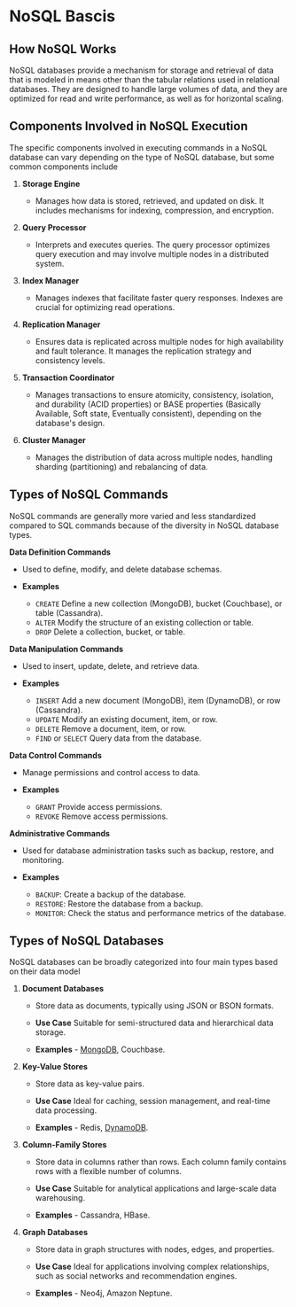 # NoSQL Bascis

## How NoSQL Works

NoSQL databases provide a mechanism for storage and retrieval of data that is modeled in means other than the tabular relations used in relational databases. They are designed to handle large volumes of data, and they are optimized for read and write performance, as well as for horizontal scaling.

## Components Involved in NoSQL Execution

The specific components involved in executing commands in a NoSQL database can vary depending on the type of NoSQL database, but some common components include

1. **Storage Engine**
   - Manages how data is stored, retrieved, and updated on disk. It includes mechanisms for indexing, compression, and encryption.
   
2. **Query Processor**
   - Interprets and executes queries. The query processor optimizes query execution and may involve multiple nodes in a distributed system.
   
3. **Index Manager**
   - Manages indexes that facilitate faster query responses. Indexes are crucial for optimizing read operations.

4. **Replication Manager**
   - Ensures data is replicated across multiple nodes for high availability and fault tolerance. It manages the replication strategy and consistency levels.

5. **Transaction Coordinator**
   - Manages transactions to ensure atomicity, consistency, isolation, and durability (ACID properties) or BASE properties (Basically Available, Soft state, Eventually consistent), depending on the database's design.

6. **Cluster Manager**
   - Manages the distribution of data across multiple nodes, handling sharding (partitioning) and rebalancing of data.

## Types of NoSQL Commands

NoSQL commands are generally more varied and less standardized compared to SQL commands because of the diversity in NoSQL database types.

**Data Definition Commands**

   - Used to define, modify, and delete database schemas.

   - **Examples**
     - `CREATE` Define a new collection (MongoDB), bucket (Couchbase), or table (Cassandra).
     - `ALTER` Modify the structure of an existing collection or table.
     - `DROP` Delete a collection, bucket, or table.

**Data Manipulation Commands**

   - Used to insert, update, delete, and retrieve data.

   - **Examples**

     - `INSERT` Add a new document (MongoDB), item (DynamoDB), or row (Cassandra).
     - `UPDATE` Modify an existing document, item, or row.
     - `DELETE` Remove a document, item, or row.
     - `FIND` or `SELECT` Query data from the database.

**Data Control Commands**

   - Manage permissions and control access to data.

   - **Examples**

     - `GRANT` Provide access permissions.
     - `REVOKE` Remove access permissions.

**Administrative Commands**

   - Used for database administration tasks such as backup, restore, and monitoring.

   - **Examples**

     - `BACKUP`: Create a backup of the database.
     - `RESTORE`: Restore the database from a backup.
     - `MONITOR`: Check the status and performance metrics of the database.

## Types of NoSQL Databases

NoSQL databases can be broadly categorized into four main types based on their data model

1. **Document Databases**

   - Store data as documents, typically using JSON or BSON formats.

   - **Use Case** Suitable for semi-structured data and hierarchical data storage.

   - **Examples** - [MongoDB](../mongo_db/mongo_db.md), Couchbase.

2. **Key-Value Stores**

   - Store data as key-value pairs.

   - **Use Case** Ideal for caching, session management, and real-time data processing.

   - **Examples** - Redis, [DynamoDB](../dynamo_db/dynamo_db.md).

3. **Column-Family Stores**

   - Store data in columns rather than rows. Each column family contains rows with a flexible number of columns.

   - **Use Case** Suitable for analytical applications and large-scale data warehousing.

   - **Examples** - Cassandra, HBase.

4. **Graph Databases**

   - Store data in graph structures with nodes, edges, and properties.

   - **Use Case** Ideal for applications involving complex relationships, such as social networks and recommendation engines.

   - **Examples** - Neo4j, Amazon Neptune.